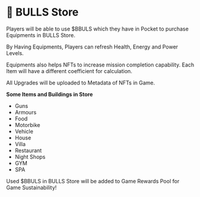 # 🛒 BULLS Store

Players will be able to use $BBULS which they have in Pocket to purchase Equipments in BULLS Store.

By Having Equipments, Players can refresh Health, Energy and Power Levels.

Equipments also helps NFTs to increase mission completion capability. Each Item will have a different coefficient for calculation.

All Upgrades will be uploaded to Metadata of NFTs in Game.

**Some Items and Buildings in Store**

* Guns
* Armours
* Food
* Motorbike
* Vehicle
* House
* Villa
* Restaurant
* Night Shops
* GYM
* SPA

Used $BBULS in BULLS Store will be added to Game Rewards Pool for Game Sustainability!&#x20;
